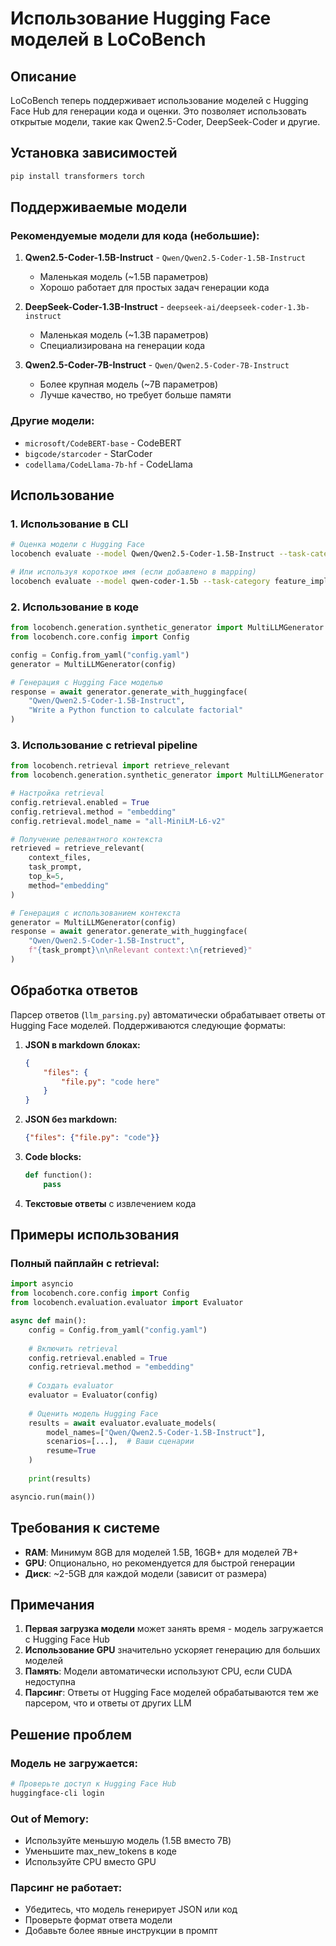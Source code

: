 # Использование Hugging Face моделей в LoCoBench

## Описание

LoCoBench теперь поддерживает использование моделей с Hugging Face Hub для генерации кода и оценки. Это позволяет использовать открытые модели, такие как Qwen2.5-Coder, DeepSeek-Coder и другие.

## Установка зависимостей

```bash
pip install transformers torch
```

## Поддерживаемые модели

### Рекомендуемые модели для кода (небольшие):

1. **Qwen2.5-Coder-1.5B-Instruct** - `Qwen/Qwen2.5-Coder-1.5B-Instruct`
   - Маленькая модель (~1.5B параметров)
   - Хорошо работает для простых задач генерации кода

2. **DeepSeek-Coder-1.3B-Instruct** - `deepseek-ai/deepseek-coder-1.3b-instruct`
   - Маленькая модель (~1.3B параметров)
   - Специализирована на генерации кода

3. **Qwen2.5-Coder-7B-Instruct** - `Qwen/Qwen2.5-Coder-7B-Instruct`
   - Более крупная модель (~7B параметров)
   - Лучше качество, но требует больше памяти

### Другие модели:

- `microsoft/CodeBERT-base` - CodeBERT
- `bigcode/starcoder` - StarCoder
- `codellama/CodeLlama-7b-hf` - CodeLlama

## Использование

### 1. Использование в CLI

```bash
# Оценка модели с Hugging Face
locobench evaluate --model Qwen/Qwen2.5-Coder-1.5B-Instruct --task-category feature_implementation

# Или используя короткое имя (если добавлено в mapping)
locobench evaluate --model qwen-coder-1.5b --task-category feature_implementation
```

### 2. Использование в коде

```python
from locobench.generation.synthetic_generator import MultiLLMGenerator
from locobench.core.config import Config

config = Config.from_yaml("config.yaml")
generator = MultiLLMGenerator(config)

# Генерация с Hugging Face моделью
response = await generator.generate_with_huggingface(
    "Qwen/Qwen2.5-Coder-1.5B-Instruct",
    "Write a Python function to calculate factorial"
)
```

### 3. Использование с retrieval pipeline

```python
from locobench.retrieval import retrieve_relevant
from locobench.generation.synthetic_generator import MultiLLMGenerator

# Настройка retrieval
config.retrieval.enabled = True
config.retrieval.method = "embedding"
config.retrieval.model_name = "all-MiniLM-L6-v2"

# Получение релевантного контекста
retrieved = retrieve_relevant(
    context_files,
    task_prompt,
    top_k=5,
    method="embedding"
)

# Генерация с использованием контекста
generator = MultiLLMGenerator(config)
response = await generator.generate_with_huggingface(
    "Qwen/Qwen2.5-Coder-1.5B-Instruct",
    f"{task_prompt}\n\nRelevant context:\n{retrieved}"
)
```

## Обработка ответов

Парсер ответов (`llm_parsing.py`) автоматически обрабатывает ответы от Hugging Face моделей. Поддерживаются следующие форматы:

1. **JSON в markdown блоках:**
   ```json
   {
       "files": {
           "file.py": "code here"
       }
   }
   ```

2. **JSON без markdown:**
   ```json
   {"files": {"file.py": "code"}}
   ```

3. **Code blocks:**
   ```python
   def function():
       pass
   ```

4. **Текстовые ответы** с извлечением кода

## Примеры использования

### Полный пайплайн с retrieval:

```python
import asyncio
from locobench.core.config import Config
from locobench.evaluation.evaluator import Evaluator

async def main():
    config = Config.from_yaml("config.yaml")
    
    # Включить retrieval
    config.retrieval.enabled = True
    config.retrieval.method = "embedding"
    
    # Создать evaluator
    evaluator = Evaluator(config)
    
    # Оценить модель Hugging Face
    results = await evaluator.evaluate_models(
        model_names=["Qwen/Qwen2.5-Coder-1.5B-Instruct"],
        scenarios=[...],  # Ваши сценарии
        resume=True
    )
    
    print(results)

asyncio.run(main())
```

## Требования к системе

- **RAM**: Минимум 8GB для моделей 1.5B, 16GB+ для моделей 7B+
- **GPU**: Опционально, но рекомендуется для быстрой генерации
- **Диск**: ~2-5GB для каждой модели (зависит от размера)

## Примечания

1. **Первая загрузка модели** может занять время - модель загружается с Hugging Face Hub
2. **Использование GPU** значительно ускоряет генерацию для больших моделей
3. **Память**: Модели автоматически используют CPU, если CUDA недоступна
4. **Парсинг**: Ответы от Hugging Face моделей обрабатываются тем же парсером, что и ответы от других LLM

## Решение проблем

### Модель не загружается:
```bash
# Проверьте доступ к Hugging Face Hub
huggingface-cli login
```

### Out of Memory:
- Используйте меньшую модель (1.5B вместо 7B)
- Уменьшите max_new_tokens в коде
- Используйте CPU вместо GPU

### Парсинг не работает:
- Убедитесь, что модель генерирует JSON или код
- Проверьте формат ответа модели
- Добавьте более явные инструкции в промпт
